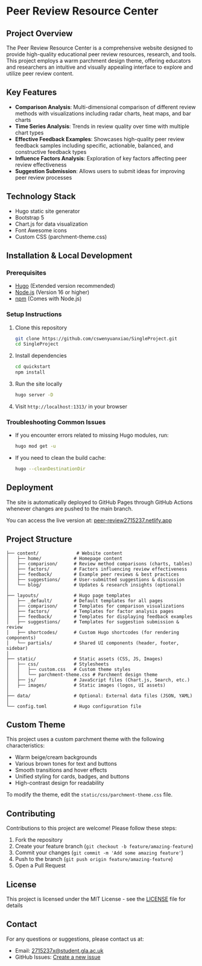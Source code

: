 # Peer Review Resource Center

## Project Overview

The Peer Review Resource Center is a comprehensive website designed to provide high-quality educational peer review resources, research, and tools. This project employs a warm parchment design theme, offering educators and researchers an intuitive and visually appealing interface to explore and utilize peer review content.

## Key Features

- **Comparison Analysis**: Multi-dimensional comparison of different review methods with visualizations including radar charts, heat maps, and bar charts
- **Time Series Analysis**: Trends in review quality over time with multiple chart types
- **Effective Feedback Examples**: Showcases high-quality peer review feedback samples including specific, actionable, balanced, and constructive feedback types
- **Influence Factors Analysis**: Exploration of key factors affecting peer review effectiveness
- **Suggestion Submission**: Allows users to submit ideas for improving peer review processes

## Technology Stack

- Hugo static site generator
- Bootstrap 5
- Chart.js for data visualization
- Font Awesome icons
- Custom CSS (parchment-theme.css)

## Installation & Local Development

### Prerequisites

- [Hugo](https://gohugo.io/installation/) (Extended version recommended)
- [Node.js](https://nodejs.org/) (Version 16 or higher)
- [npm](https://www.npmjs.com/) (Comes with Node.js)

### Setup Instructions

1. Clone this repository
   ```bash
   git clone https://github.com/cswenyuanxiao/SingleProject.git
   cd SingleProject
   ```

2. Install dependencies
   ```bash
   cd quickstart
   npm install
   ```

3. Run the site locally
   ```bash
   hugo server -D
   ```

4. Visit `http://localhost:1313/` in your browser

### Troubleshooting Common Issues

- If you encounter errors related to missing Hugo modules, run:
  ```bash
  hugo mod get -u
  ```

- If you need to clean the build cache:
  ```bash
  hugo --cleanDestinationDir
  ```

## Deployment

The site is automatically deployed to GitHub Pages through GitHub Actions whenever changes are pushed to the main branch.

You can access the live version at: [peer-review2715237.netlify.app](peer-review2715237.netlify.app)

## Project Structure

```plaintext
├── content/              # Website content
│   ├── home/            # Homepage content
│   ├── comparison/      # Review method comparisons (charts, tables)
│   ├── factors/         # Factors influencing review effectiveness
│   ├── feedback/        # Example peer reviews & best practices
│   ├── suggestions/     # User-submitted suggestions & discussion
│   └── blog/            # Updates & research insights (optional)
│
├── layouts/             # Hugo page templates
│   ├── _default/        # Default templates for all pages
│   ├── comparison/      # Templates for comparison visualizations
│   ├── factors/         # Templates for factor analysis pages
│   ├── feedback/        # Templates for displaying feedback examples
│   ├── suggestions/     # Templates for suggestion submission & review
│   ├── shortcodes/      # Custom Hugo shortcodes (for rendering components)
│   └── partials/        # Shared UI components (header, footer, sidebar)
│
├── static/              # Static assets (CSS, JS, Images)
│   ├── css/             # Stylesheets
│   │   ├── custom.css   # Custom theme styles
│   │   └── parchment-theme.css # Parchment design theme
│   ├── js/              # JavaScript files (Chart.js, Search, etc.)
│   ├── images/          # Static images (logos, UI assets)
│
├── data/                # Optional: External data files (JSON, YAML)
│
└── config.toml          # Hugo configuration file
```

## Custom Theme

This project uses a custom parchment theme with the following characteristics:

- Warm beige/cream backgrounds
- Various brown tones for text and buttons
- Smooth transitions and hover effects
- Unified styling for cards, badges, and buttons
- High-contrast design for readability

To modify the theme, edit the `static/css/parchment-theme.css` file.

## Contributing

Contributions to this project are welcome! Please follow these steps:

1. Fork the repository
2. Create your feature branch (`git checkout -b feature/amazing-feature`)
3. Commit your changes (`git commit -m 'Add some amazing feature'`)
4. Push to the branch (`git push origin feature/amazing-feature`)
5. Open a Pull Request

## License

This project is licensed under the MIT License - see the [LICENSE](LICENSE) file for details

## Contact

For any questions or suggestions, please contact us at:

- Email: 2715237x@student.gla.ac.uk
- GitHub Issues: [Create a new issue](https://github.com/cswenyuanxiao/SingleProject/issues/new)
